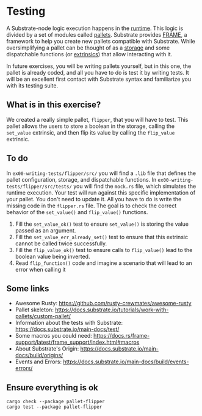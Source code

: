 # Testing

A Substrate-node logic execution happens in the [runtime](https://docs.substrate.io/main-docs/fundamentals/runtime-intro/). This logic is divided by a set of modules called [pallets](https://docs.substrate.io/main-docs/fundamentals/runtime-intro/#composing-a-runtime-with-pallets). Substrate provides [FRAME](https://docs.substrate.io/main-docs/fundamentals/runtime-intro/#frame), a framework to help you create new pallets compatible with Substrate. While oversimplifying a pallet can be thought of as a [storage](https://docs.substrate.io/main-docs/fundamentals/state-transitions-and-storage/) and some dispatchable functions (or [extrinsics](https://docs.substrate.io/main-docs/fundamentals/transaction-types/)) that allow interacting with it.

In future exercises, you will be writing pallets yourself, but in this one, the pallet is already coded, and all you have to do is test it by writing tests. It will be an excellent first contact with Substrate syntax and familiarize you with its testing suite.

## What is in this exercise?
We created a really simple pallet, `flipper`, that you will have to test.
This pallet allows the users to store a boolean in the storage, calling the `set_value` extrinsic, and then flip its value by calling the `flip_value` extrinsic.

## To do
In ```ex00-writing-tests/flipper/src/``` you will find a ```.lib``` file that defines the pallet configuration, storage, and dispatchable functions. 
In ```ex00-writing-tests/flipper/src/tests/``` you will find the ```mock.rs``` file, which simulates the runtime execution. Your test will run against this specific implementation of your pallet. You don't need to update it. All you have to do is write the missing code in the ```flipper.rs``` file. The goal is to check the correct behavior of the ```set_value()``` and ```flip_value()``` functions.
1. Fill the ```set_value_ok()``` test to ensure ```set_value()``` is storing the value passed as an argument.
2. Fill the ```set_value_err_already_set()``` test to ensure that this extrinsic cannot be called twice successfully.
3. Fill the ```flip_value_ok()``` test to ensure calls to ```flip_value()``` lead to the boolean value being inverted.
4. Read ```flip_function()``` code and imagine a scenario that will lead to an error when calling it

## Some links
* Awesome Rusty: https://github.com/rusty-crewmates/awesome-rusty
* Pallet skeleton: https://docs.substrate.io/tutorials/work-with-pallets/custom-pallet/
* Information about the tests with Substrate: https://docs.substrate.io/main-docs/test/
* Some macros you could need: https://docs.rs/frame-support/latest/frame_support/index.html#macros
* About Substrate's Origin: https://docs.substrate.io/main-docs/build/origins/
* Events and Errors: https://docs.substrate.io/main-docs/build/events-errors/

## Ensure everything is ok
`cargo check --package pallet-flipper`  
`cargo test --package pallet-flipper`
